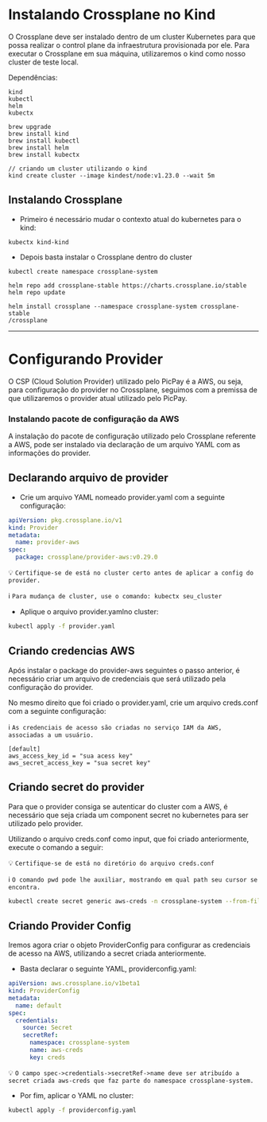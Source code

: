 # Instalando Crossplane no Kind

O Crossplane deve ser instalado dentro de um cluster Kubernetes para que possa realizar o control plane da infraestrutura provisionada por ele.
Para executar o Crossplane em sua máquina, utilizaremos o kind como nosso cluster de teste local.


Dependências:

```
kind
kubectl
helm
kubectx
```
```
brew upgrade
brew install kind
brew install kubectl
brew install helm
brew install kubectx
```
```
// criando um cluster utilizando o kind
kind create cluster --image kindest/node:v1.23.0 --wait 5m
```

## Instalando Crossplane

 - Primeiro é necessário mudar o contexto atual do kubernetes para o kind:

```
kubectx kind-kind
```
- Depois basta instalar o Crossplane dentro do cluster

```
kubectl create namespace crossplane-system
```
```
helm repo add crossplane-stable https://charts.crossplane.io/stable
helm repo update
```
```
helm install crossplane --namespace crossplane-system crossplane-stable
/crossplane
```
---
# Configurando Provider

O CSP (Cloud Solution Provider) utilizado pelo PicPay é a AWS, ou seja, para configuração do provider no Crossplane, seguimos com a
premissa de que utilizaremos o provider atual utilizado pelo PicPay.

### Instalando pacote de configuração da AWS

A instalação do pacote de configuração utilizado pelo Crossplane referente a AWS, pode ser instalado via declaração de um arquivo YAML com
as informações do provider.

## Declarando arquivo de provider
- Crie um arquivo YAML nomeado  provider.yaml com a seguinte configuração:
```yaml
apiVersion: pkg.crossplane.io/v1
kind: Provider
metadata:
  name: provider-aws
spec:
  package: crossplane/provider-aws:v0.29.0
```
:bulb: `Certifique-se de está no cluster certo antes de aplicar a config do provider.`

:information_source: `Para mudança de cluster, use o comando: kubectx seu_cluster`

- Aplique o arquivo provider.yamlno cluster:
```bash
kubectl apply -f provider.yaml
```

## Criando credencias AWS
Após instalar o package do provider-aws seguintes o passo anterior, é necessário criar um arquivo de credenciais que será utilizado pela configuração do provider.

No mesmo direito que foi criado o provider.yaml, crie um arquivo creds.conf com a seguinte configuração:

:information_source: `As credenciais de acesso são criadas no serviço IAM da AWS, associadas a um usuário.`
```
[default]
aws_access_key_id = "sua acess key"
aws_secret_access_key = "sua secret key"
```

## Criando secret do provider
Para que o provider consiga se autenticar do cluster com a AWS, é necessário que seja criada um component secret no kubernetes para ser utilizado pelo provider.

Utilizando o arquivo creds.conf como input, que foi criado anteriormente, execute o comando a seguir:

:bulb: `Certifique-se de está no diretório do arquivo creds.conf `

:information_source: `O comando pwd pode lhe auxiliar, mostrando em qual path seu cursor se encontra.`
```bash
kubectl create secret generic aws-creds -n crossplane-system --from-file=creds=./creds.conf
```

## Criando Provider Config
Iremos agora criar o objeto ProviderConfig para configurar as credenciais de acesso na AWS, utilizando a secret criada anteriormente.

- Basta declarar o seguinte YAML, providerconfig.yaml:
```yaml
apiVersion: aws.crossplane.io/v1beta1
kind: ProviderConfig
metadata:
  name: default
spec:
  credentials:
    source: Secret
    secretRef:
      namespace: crossplane-system
      name: aws-creds
      key: creds
```
:bulb: `O campo spec->credentials->secretRef->name deve ser atribuído a secret criada aws-creds que faz parte do namespace crossplane-system.`

- Por fim, aplicar o YAML no cluster:
```bash
kubectl apply -f providerconfig.yaml
```
